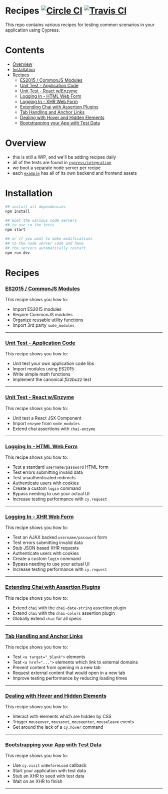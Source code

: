 # Recipes [![Circle CI](https://circleci.com/gh/cypress-io/cypress-example-recipes.svg?style=svg)](https://circleci.com/gh/cypress-io/cypress-example-recipes) [![Travis CI](https://travis-ci.org/cypress-io/cypress-example-recipes.svg?branch=master)](https://travis-ci.org/cypress-io/cypress-example-recipes)

This repo contains various recipes for testing common scenarios in your application using Cypress.

# Contents

- [Overview](#overview)
- [Installation](#installation)
- [Recipes](#recipes)
  - [ES2015 / CommonJS Modules](#es2015--commonjs-modules)
  - [Unit Test - Application Code](#unit-test---application-code)
  - [Unit Test - React w/Enzyme](#unit-test---react-wenzyme)
  - [Logging In - HTML Web Form](#logging-in---html-web-form)
  - [Logging In - XHR Web Form](#logging-in---xhr-web-form)
  - [Extending Chai with Assertion Plugins](#extending-chai-with-assertion-plugins)
  - [Tab Handling and Anchor Links](#tab-handling-and-anchor-links)
  - [Dealing with Hover and Hidden Elements](#dealing-with-hover-and-hidden-elements)
  - [Bootstrapping your App with Test Data](#bootstrapping-your-app-with-test-data)

# Overview

- this is still a WIP, and we'll be adding recipes daily
- all of the tests are found in [`cypress/integration`](./cypress/integration)
- we boot a separate node server per recipe
- each [`example`](./examples) has all of its own backend and frontend assets

# Installation

```bash
## install all dependencies
npm install

## boot the various node servers
## to use in the tests
npm start

## or if you want to make modifications
## to the node server code and have
## the servers automatically restart
npm run dev
```

# Recipes

### [ES2015 / CommonJS Modules](./cypress/integration/es2015_commonjs_modules_spec.js)

This recipe shows you how to:

- Import ES2015 modules
- Require CommonJS modules
- Organize reusable utility functions
- Import 3rd party `node_modules`

***

### [Unit Test - Application Code](./cypress/integration/unit_test_application_code_spec.js)

This recipe shows you how to:

- Unit test your own application code libs
- Import modules using ES2015
- Write simple math functions
- Implement the canonical *fizzbuzz* test

***

### [Unit Test - React w/Enzyme](./cypress/integration/unit_test_react_enzyme_spec.js)

This recipe shows you how to:

- Unit test a React JSX Component
- Import `enzyme` from `node_modules`
- Extend chai assertions with `chai-enzyme`

***

### [Logging In - HTML Web Form](./cypress/integration/logging_in_html_web_form_spec.js)

This recipe shows you how to:

- Test a standard `username/password` HTML form
- Test errors submitting invalid data
- Test unauthenticated redirects
- Authenticate users with cookies
- Create a custom `login` command
- Bypass needing to use your actual UI
- Increase testing performance with `cy.request`

***

### [Logging In - XHR Web Form](./cypress/integration/logging_in_xhr_web_form_spec.js)

This recipe shows you how to:

- Test an AJAX backed `username/password` form
- Test errors submitting invalid data
- Stub JSON based XHR requests
- Authenticate users with cookies
- Create a custom `login` command
- Bypass needing to use your actual UI
- Increase testing performance with `cy.request`

***

### [Extending Chai with Assertion Plugins](./cypress/integration/extending_chai_assertion_plugins_spec.js)

This recipe shows you how to:

- Extend `chai` with the `chai-date-string` assertion plugin
- Extend `chai` with the `chai-colors` assertion plugin
- Globally extend `chai` for all specs

***

### [Tab Handling and Anchor Links](./cypress/integration/tab_handling_anchor_links_spec.js)

This recipe shows you how to:

- Test `<a target="_blank">` elements
- Test `<a href="...">` elements which link to external domains
- Prevent content from opening in a new tab
- Request external content that would open in a new tab
- Improve testing performance by reducing loading times

***

### [Dealing with Hover and Hidden Elements](./cypress/integration/hover_hidden_elements.js)

This recipe shows you how to:

- Interact with elements which are hidden by CSS
- Trigger `mouseover`, `mouseout`, `mouseenter`, `mouseleave` events
- Get around the lack of a `cy.hover` command

***

### [Bootstrapping your App with Test Data](./cypress/integration/bootstrapping_app_test_data_spec.js)

This recipe shows you how to:

- Use `cy.visit` `onBeforeLoad` callback
- Start your application with test data
- Stub an XHR to seed with test data
- Wait on an XHR to finish

***
